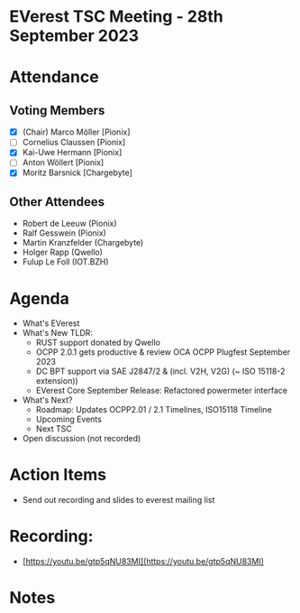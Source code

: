 # EVerest TSC Meeting - 28th September 2023

# Attendance

## Voting Members

- [x] (Chair) Marco Möller [Pionix]
- [ ] Cornelius Claussen [Pionix]
- [x] Kai-Uwe Hermann [Pionix]
- [ ] Anton Wöllert [Pionix]
- [x] Moritz Barsnick [Chargebyte]

## Other Attendees
- Robert de Leeuw (Pionix)
- Ralf Gesswein (Pionix)
- Martin Kranzfelder (Chargebyte)
- Holger Rapp (Qwello)
- Fulup Le Foll (IOT.BZH)

# Agenda

- What's EVerest
- What's New TLDR:
    - RUST support donated by Qwello
    - OCPP 2.0.1 gets productive & review OCA OCPP Plugfest September 2023
    - DC BPT support via SAE J2847/2 & (incl. V2H, V2G) (~ ISO 15118-2 extension))
    - EVerest Core September Release: Refactored powermeter interface
- What's Next?
    - Roadmap: Updates OCPP2.01 / 2.1 Timelines, ISO15118 Timeline
    - Upcoming Events
    - Next TSC
- Open discussion (not recorded)

# Action Items
- Send out recording and slides to everest mailing list

# Recording:
- [https://youtu.be/gtp5qNU83MI](https://youtu.be/gtp5qNU83MI)

# Notes
